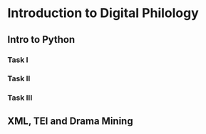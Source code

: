 # Introduction to Digital Philology

## Intro to Python

### Task I

### Task II

### Task III

## XML, TEI and Drama Mining
